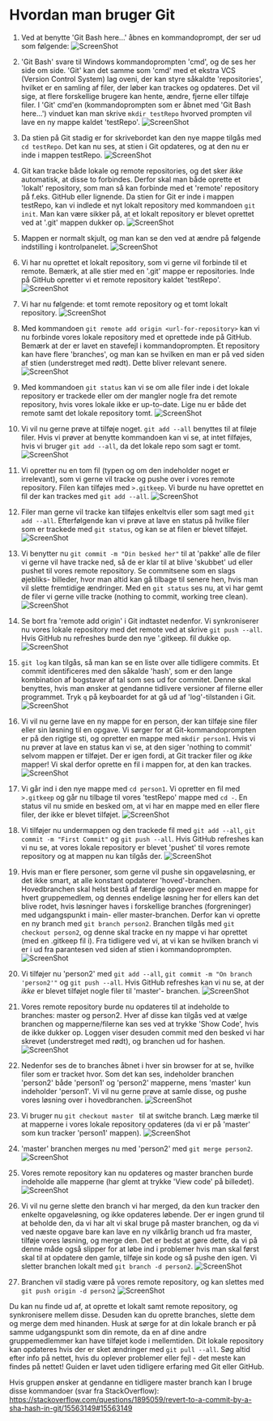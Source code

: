 # Hvordan man bruger Git

1. Ved at benytte 'Git Bash here...' åbnes en kommandoprompt, der ser ud som følgende:
![ScreenShot](pics/1.png)

2. 'Git Bash' svare til Windows kommandoprompten 'cmd', og de ses her side om side.
   'Git' kan det samme som 'cmd' med et ekstra VCS (Version Control System) lag oveni, der kan styre såkaldte 'repositories',
   hvilket er en samling af filer, der løber kan trackes og opdateres. Det vil sige, at flere forskellige brugere kan hente,
   ændre, fjerne eller tilføje filer. I 'Git' cmd'en (kommandoprompten som er åbnet med 'Git Bash here...') vinduet kan
   man skrive ```mkdir testRepo``` hvorved prompten vil lave en ny mappe kaldet 'testRepo'.
![ScreenShot](pics/2.png)

3. Da stien på Git stadig er for skrivebordet kan den nye mappe tilgås med ```cd testRepo```. Det kan nu ses, at stien i
   Git opdateres, og at den nu er inde i mappen testRepo.
![ScreenShot](pics/3.png)

4. Git kan tracke både lokale og remote repositories, og det sker _ikke_ automatisk, at disse to forbindes. Derfor skal man
   både oprette et 'lokalt' repository, som man så kan forbinde med et 'remote' repository på f.eks. GitHub eller lignende.
   Da stien for Git er inde i mappen testRepo, kan vi indlede et nyt lokalt repository med kommandoen ```git init```.
   Man kan være sikker på, at et lokalt repository er blevet oprettet ved at '.git' mappen dukker op.
![ScreenShot](pics/4.png)

5. Mappen er normalt skjult, og man kan se den ved at ændre på følgende indstilling i kontrolpanelet.
![ScreenShot](pics/5.png)

6. Vi har nu oprettet et lokalt repository, som vi gerne vil forbinde til et remote. Bemærk, at alle stier med en '.git' mappe
   er repositories. Inde på GitHub opretter vi et remote repository kaldet 'testRepo'.
![ScreenShot](pics/6.png)

7. Vi har nu følgende: et tomt remote repository og et tomt lokalt repository.
![ScreenShot](pics/7.png)

8. Med kommandoen ```git remote add origin <url-for-repository>``` kan vi nu forbinde vores lokale repository med et oprettede
   inde på GitHub. Bemærk at der er lavet en stavefejl i kommandoprompten. Et repository kan have flere 'branches', og man kan se
   hvilken en man er på ved siden af stien (understreget med rødt). Dette bliver relevant senere.
![ScreenShot](pics/8.png)

9. Med kommandoen ```git status``` kan vi se om alle filer inde i det lokale repository er trackede eller om der
   mangler nogle fra det remote repository, hvis vores lokale ikke er up-to-date. Lige nu er både det remote
   samt det lokale repository tomt.
![ScreenShot](pics/9.png)

10. Vi vil nu gerne prøve at tilføje noget. ```git add --all``` benyttes til at filøje filer. Hvis vi prøver at benytte
    kommandoen kan vi se, at intet filføjes, hvis vi bruger ```git add --all```, da det lokale repo som sagt er tomt.
![ScreenShot](pics/10.png)

11. Vi opretter nu en tom fil (typen og om den indeholder noget er irrelevant), som vi gerne vil tracke og pushe
    over i vores remote repository. Filen kan tilføjes med  ```>.gitkeep```. Vi burde nu have oprettet en fil
    der kan trackes med ```git add --all```.
![ScreenShot](pics/11.png)

12. Filer man gerne vil tracke kan tilføjes enkeltvis eller som sagt med ```git add --all```. Efterfølgende kan vi
    prøve at lave en status på hvilke filer som er trackede med ```git status```, og kan se at filen er blevet tilføjet.
![ScreenShot](pics/12.png)

13. Vi benytter nu ```git commit -m "Din besked her"``` til at 'pakke' alle de filer vi gerne vil have tracke ned, så
    de er klar til at blive 'skubbet' ud eller pushet til vores remote repository. Se commitsene som en slags øjebliks-
    billeder, hvor man altid kan gå tilbage til senere hen, hvis man vil slette fremtidige ændringer. Med en 
    ```git status``` ses nu, at vi har gemt de filer vi gerne ville tracke (nothing to commit, working tree clean).
![ScreenShot](pics/13.png)

14. Se bort fra 'remote add origin' i Git indtastet nedenfor. Vi synkroniserer nu vores lokale repository med det remote ved at skrive
    ```git push --all```. Hvis GitHub nu refreshes burde den nye '.gitkeep. fil dukke op.
![ScreenShot](pics/14.png)

15. ```git log``` kan tilgås, så man kan se en liste over alle tidligere commits. Et commit identificeres med den såkalde
    'hash', som er den lange kombination af bogstaver af tal som ses ud for commitet. Denne skal benyttes, hvis man ønsker
    at gendanne tidlivere versioner af filerne eller programmet. Tryk ```q``` på keyboardet for at gå ud af 'log'-tilstanden
    i Git.
![ScreenShot](pics/15.png)

16. Vi vil nu gerne lave en ny mappe for en person, der kan tilføje sine filer eller sin løsning til en opgave.
    Vi sørger for at Git-kommandoprompten er på den rigtige sti, og opretter en mappe med ```mkdir person1```.
    Hvis vi nu prøver at lave en status kan vi se, at den siger 'nothing to commit' selvom mappen er tilføjet.
    Der er igen fordi, at Git tracker filer og _ikke_ mapper! Vi skal derfor oprette en fil i mappen for, at
    den kan trackes.
![ScreenShot](pics/16.png)

17. Vi går ind i den nye mappe med ```cd person1```. Vi opretter en fil med ```>.gitkeep``` og går nu tilbage til vores
    'testRepo' mappe med ```cd -```. En status vil nu smide en besked om, at vi har en mappe med en eller flere filer, der
    ikke er blevet tilføjet.
![ScreenShot](pics/17.png)

18. Vi tilføjer nu undermappen og den trackede fil med ```git add --all```, ```git commit -m "First Commit"``` og
    ```git push --all```. Hvis GitHub refreshes kan vi nu se, at vores lokale repository er blevet 'pushet' til vores
    remote repository og at mappen nu kan tilgås der.
![ScreenShot](pics/18.png)

19. Hvis man er flere personer, som gerne vil pushe sin opgaveløsning, er det ikke smart, at alle konstant opdaterer
    'hoved'-branchen. Hovedbranchen skal helst bestå af færdige opgaver med en mappe for hvert gruppemedlem, og dennes
    endelige løsning her for ellers kan det blive rodet, hvis løsninger haves i forskellige branches (forgreninger) med
    udgangspunkt i main- eller master-branchen. Derfor kan vi oprette en ny branch med ```git branch person2```. Branchen
    tilgås med ```git checkout person2```, og denne skal tracke en ny mappe vi har oprettet (med en .gitkeep fil i).
    Fra tidligere ved vi, at vi kan se hvilken branch vi er i ud fra parantesen ved siden af stien i kommandoprompten.
![ScreenShot](pics/19.png)

20. Vi tilføjer nu 'person2' med ```git add --all```, ```git commit -m "On branch 'person2'"``` og
    ```git push --all```. Hvis GitHub refreshes kan vi nu se, at der _ikke_ er blevet tilføjet nogle filer til 'master'-
    branchen.
![ScreenShot](pics/20.png)

21. Vores remote repository burde nu opdateres til at indeholde to branches: master og person2. Hver af disse kan tilgås
    ved at vælge branchen og mapperne/filerne kan ses ved at trykke 'Show Code', hvis de ikke dukker op. Loggen viser
    desuden commit med den besked vi har skrevet (understreget med rødt), og branchen ud for hashen.
![ScreenShot](pics/21.png)

22. Nedenfor ses de to branches åbnet i hver sin browser for at se, hvilke filer som er tracket hvor. Som det kan ses,
    indeholder branchen 'person2' både 'person1' og 'person2' mapperne, mens 'master' kun indeholder 'person1'. Vi vil
    nu gerne prøve at samle disse, og pushe vores løsning over i hovedbranchen.
![ScreenShot](pics/22.png)

23. Vi bruger nu ```git checkout master ``` til at switche branch. Læg mærke til at mapperne i vores lokale
    repository opdateres (da vi er på 'master' som kun tracker 'person1' mappen).
![ScreenShot](pics/23.png)

24. 'master' branchen merges nu med 'person2' med ```git merge person2```.
![ScreenShot](pics/24.png)

25. Vores remote repository kan nu opdateres og master branchen burde indeholde alle mapperne (har glemt at trykke
    'View code' på billedet).
![ScreenShot](pics/25.png)

26. Vi vil nu gerne slette den branch vi har merged, da den kun tracker den enkelte opgaveløsning, og ikke opdateres løbende.
    Der er ingen grund til at beholde den, da vi har alt vi skal bruge på master branchen, og da vi ved næste opgave
    bare kan lave en ny vilkårlig branch ud fra master, tilføje vores løsning, og merge den. Det er bedst at gøre dette,
    da vi på denne måde også slipper for at løbe ind i problemer hvis man skal først skal til at opdatere den gamle, tilføje
    sin kode og så pushe den igen. Vi sletter branchen lokalt med ```git branch -d person2```.
![ScreenShot](pics/26.png)

27. Branchen vil stadig være på vores remote repository, og kan slettes med ```git push origin -d person2```
![ScreenShot](pics/27.png)

   Du kan nu finde ud af, at oprette et lokalt samt remote repository, og synkronisere mellem disse. Desuden kan du oprette branches,
   slette dem og merge dem med hinanden. Husk at sørge for at din lokale branch er på samme udgangspunkt som din remote, da en af
   dine andre gruppemedlemmer kan have tilføjet kode i mellemtiden. Dit lokale repository kan opdateres hvis der er sket ændringer
    med ```git pull --all```. Søg altid efter info på nettet, hvis du oplever problemer eller fejl - det meste kan findes på nettet!
   Guiden er lavet uden tidligere erfaring med Git eller GitHub.
    
   Hvis gruppen ønsker at gendanne en tidligere master branch kan I bruge disse kommandoer (svar fra StackOverflow):
   https://stackoverflow.com/questions/1895059/revert-to-a-commit-by-a-sha-hash-in-git/15563149#15563149
